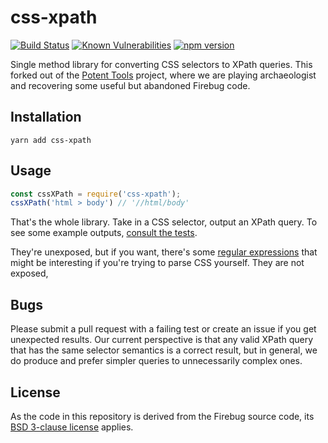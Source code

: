 css-xpath
====================
[![Build Status](https://travis-ci.org/gburtini/css-xpath.svg?branch=master)](https://travis-ci.org/gburtini/css-xpath) [![Known Vulnerabilities](https://snyk.io/test/github/gburtini/css-xpath/badge.svg)](https://snyk.io/test/github/gburtini/css-xpath) [![npm version](https://badge.fury.io/js/css-xpath.svg)](https://badge.fury.io/js/css-xpath)

Single method library for converting CSS selectors to XPath queries. This forked out of the [Potent Tools](http://github.com/gburtini/Potent-Tools-for-XPath) project, where we are playing archaeologist and recovering some useful but abandoned Firebug code.

Installation
------------
`yarn add css-xpath`

Usage
-----
```js
const cssXPath = require('css-xpath');
cssXPath('html > body') // '//html/body'
```

That's the whole library. Take in a CSS selector, output an XPath query. To see some example outputs, [consult the tests](test/cssXPath.spec.js).

They're unexposed, but if you want, there's some [regular expressions](src/patterns.js) that might be interesting if you're trying to parse CSS yourself. They are not exposed, 

Bugs
----
Please submit a pull request with a failing test or create an issue if you get unexpected results. Our current perspective is that any valid XPath query that has the same selector semantics is a correct result, but in general, we do produce and prefer simpler queries to unnecessarily complex ones.

License
-------

As the code in this repository is derived from the Firebug source code, its [BSD 3-clause license](https://github.com/firebug/firebug/blob/master/extension/license.txt) applies.

